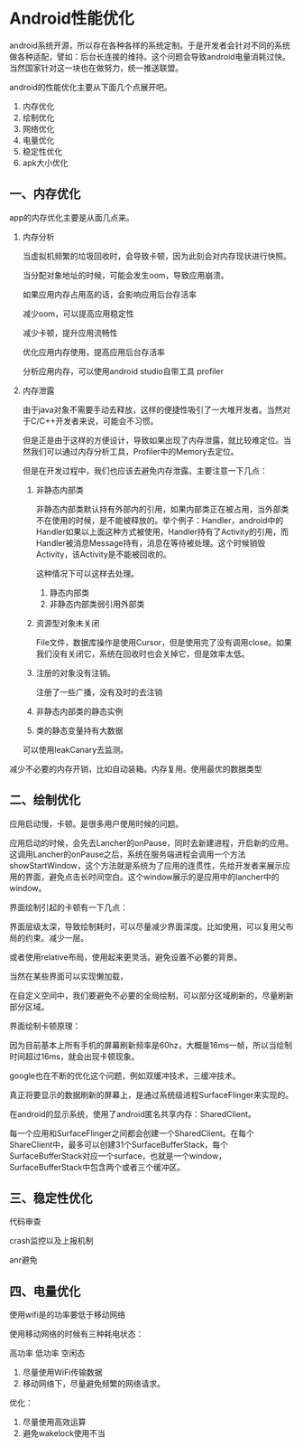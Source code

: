 # Android性能优化

android系统开源，所以存在各种各样的系统定制。于是开发者会针对不同的系统做各种适配，譬如：后台长连接的维持。这个问题会导致android电量消耗过快。当然国家针对这一块也在做努力，统一推送联盟。

android的性能优化主要从下面几个点展开吧。

1. 内存优化
2. 绘制优化
3. 网络优化
4. 电量优化
5. 稳定性优化
6. apk大小优化

## 一、内存优化

app的内存优化主要是从面几点来。

1. 内存分析

   当虚拟机频繁的垃圾回收时，会导致卡顿，因为此刻会对内存现状进行快照。

   当分配对象地址的时候，可能会发生oom，导致应用崩溃。

   如果应用内存占用高的话，会影响应用后台存活率

   

   减少oom，可以提高应用稳定性

   减少卡顿，提升应用流畅性

   优化应用内存使用，提高应用后台存活率

   分析应用内存，可以使用android studio自带工具 profiler



2. 内存泄露

   由于java对象不需要手动去释放，这样的便捷性吸引了一大堆开发者。当然对于C/C++开发者来说，可能会不习惯。

   但是正是由于这样的方便设计，导致如果出现了内存泄露，就比较难定位。当然我们可以通过内存分析工具，Profiler中的Memory去定位。

   但是在开发过程中，我们也应该去避免内存泄露。主要注意一下几点：

   1. 非静态内部类

      非静态内部类默认持有外部内的引用，如果内部类正在被占用，当外部类不在使用的时候，是不能被释放的。举个例子：Handler，android中的Handler如果以上面这种方式被使用，Handler持有了Activity的引用，而Handler被消息Message持有，消息在等待被处理。这个时候销毁Activity，该Activity是不能被回收的。

      这种情况下可以这样去处理。

      1. 静态内部类
      2. 非静态内部类弱引用外部类

   2. 资源型对象未关闭

      File文件，数据库操作是使用Cursor，但是使用完了没有调用close。如果我们没有关闭它，系统在回收时也会关掉它，但是效率太低。

   3. 注册的对象没有注销。

      注册了一些广播，没有及时的去注销

   4. 非静态内部类的静态实例

   5. 类的静态变量持有大数据

   可以使用leakCanary去监测。

减少不必要的内存开销，比如自动装箱。内存复用。使用最优的数据类型

## 二、绘制优化

应用启动慢，卡顿。是很多用户使用时候的问题。

应用启动的时候，会先去Lancher的onPause，同时去新建进程，开启新的应用。这调用Lancher的onPause之后，系统在服务端进程会调用一个方法showStartWindow，这个方法就是系统为了应用的连贯性，先给开发者来展示应用的界面，避免点击长时间空白。这个window展示的是应用中的lancher中的window。

界面绘制引起的卡顿有一下几点：

界面层级太深，导致绘制耗时，可以尽量减少界面深度。比如使用<merge>，可以复用父布局的约束。减少一层。

或者使用relative布局，使用起来更灵活。避免设置不必要的背景。

当然在某些界面可以实现懒加载，<ViewStub>

在自定义空间中，我们要避免不必要的全局绘制，可以部分区域刷新的，尽量刷新部分区域。



界面绘制卡顿原理：

因为目前基本上所有手机的屏幕刷新频率是60hz，大概是16ms一帧，所以当绘制时间超过16ms，就会出现卡顿现象。

google也在不断的优化这个问题，例如双缓冲技术，三缓冲技术。

真正将要显示的数据刷新的屏幕上，是通过系统级进程SurfaceFlinger来实现的。

在android的显示系统，使用了android匿名共享内存：SharedClient。

每一个应用和SurfaceFlinger之间都会创建一个SharedClient。在每个ShareClient中，最多可以创建31个SurfaceBufferStack，每个SurfaceBufferStack对应一个surface，也就是一个window，SurfaceBufferStack中包含两个或者三个缓冲区。

## 三、稳定性优化

代码审查

crash监控以及上报机制

anr避免

## 四、电量优化

使用wifi是的功率要低于移动网络

使用移动网络的时候有三种耗电状态：

高功率 低功率 空闲态

1. 尽量使用WiFi传输数据
2. 移动网络下，尽量避免频繁的网络请求。

优化：

1. 尽量使用高效运算
2. 避免wakelock使用不当
